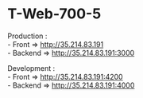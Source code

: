 # T-Web-700-5


 Production :     
    - Front => http://35.214.83.191 \
    - Backend => http://35.214.83.191:3000
 
  Development :     
     - Front => http://35.214.83.191:4200 \
     - Backend => http://35.214.83.191:4000
 
